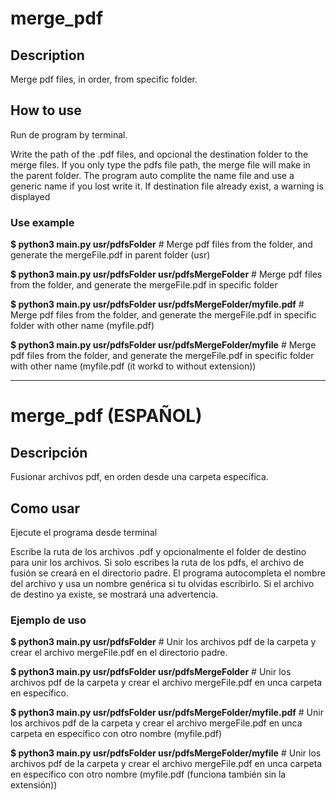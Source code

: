 # merge_pdf
## Description
Merge pdf files, in order, from specific folder. 
## How to use
Run de program by terminal. 

Write the path of the .pdf files, and opcional the destination folder to the merge files.
If you only type the pdfs file path, the merge file will make in the parent folder.
The program auto complite the name file and use a generic name if you lost write it. 
If destination file already exist, a warning is displayed
### Use example
**$ python3 main.py usr/pdfsFolder** # Merge pdf files from the folder, and generate the mergeFile.pdf in parent folder (usr)

**$ python3 main.py usr/pdfsFolder usr/pdfsMergeFolder** # Merge pdf files from the folder, and generate the mergeFile.pdf in specific folder

**$ python3 main.py usr/pdfsFolder usr/pdfsMergeFolder/myfile.pdf** # Merge pdf files from the folder, and generate the mergeFile.pdf in specific folder with other name (myfile.pdf)

**$ python3 main.py usr/pdfsFolder usr/pdfsMergeFolder/myfile** # Merge pdf files from the folder, and generate the mergeFile.pdf in specific folder with other name (myfile.pdf (it workd to without extension))

---
# merge_pdf (ESPAÑOL)
## Descripción
Fusionar archivos pdf, en orden desde una carpeta específica. 

## Como usar
Ejecute el programa desde terminal 

Escribe la ruta de los archivos .pdf y opcionalmente el folder de destino para unir los archivos. 
Si solo escribes la ruta de los pdfs, el archivo de fusión se creará en el directorio padre. 
El programa autocompleta el nombre del archivo y usa un nombre genérica si tu olvidas escribirlo.
Si el archivo de destino ya existe, se mostrará una advertencia.

### Ejemplo de uso
**$ python3 main.py usr/pdfsFolder** # Unir los archivos pdf de la carpeta y crear el archivo mergeFile.pdf en el directorio padre. 

**$ python3 main.py usr/pdfsFolder usr/pdfsMergeFolder** # Unir los archivos pdf de la carpeta y crear el archivo mergeFile.pdf en unca carpeta en específico.

**$ python3 main.py usr/pdfsFolder usr/pdfsMergeFolder/myfile.pdf** # Unir los archivos pdf de la carpeta y crear el archivo mergeFile.pdf en unca carpeta en específico con otro nombre (myfile.pdf)

**$ python3 main.py usr/pdfsFolder usr/pdfsMergeFolder/myfile** # Unir los archivos pdf de la carpeta y crear el archivo mergeFile.pdf en unca carpeta en específico con otro nombre (myfile.pdf (funciona también sin la extensión))




